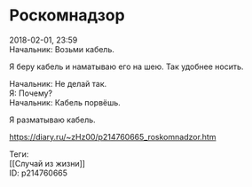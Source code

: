 Роскомнадзор
=============

   
 2018-02-01, 23:59   
  Начальник: Возьми кабель.   
   
 Я беру кабель и наматываю его на шею. Так удобнее носить.   
   
 Начальник: Не делай так.   
 Я: Почему?   
 Начальник: Кабель порвёшь.   
   
 Я разматываю кабель.   
    
 <https://diary.ru/~zHz00/p214760665_roskomnadzor.htm>   
   
 Теги:   
 [[Случай из жизни]]   
 ID: p214760665